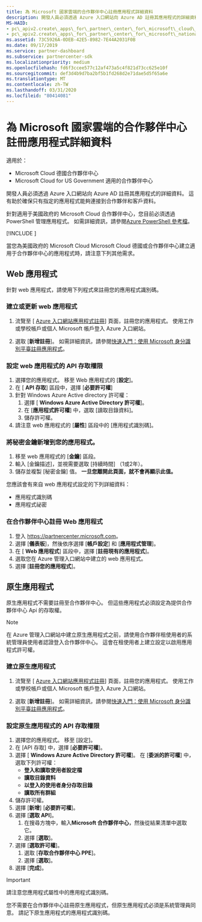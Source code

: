 ```yaml
---
title: 為 Microsoft 國家雲端的合作夥伴中心註冊應用程式詳細資料
description: 開發人員必須透過 Azure 入口網站向 Azure AD 註冊其應用程式的詳細資料。 這有助於確保只有指定的應用程式能夠連接到合作夥伴和客戶資料。
MS-HAID:
- pc\_apiv2.create\_apps\_for\_partner\_center\_for\_microsoft\_cloud\_germany
- pc\_apiv2.create\_apps\_for\_partner\_center\_for\_microsoft\_national\_clouds
ms.assetid: 73C5926A-0DEB-42E5-8982-7E44A2031F0B
ms.date: 09/17/2019
ms.service: partner-dashboard
ms.subservice: partnercenter-sdk
ms.localizationpriority: medium
ms.openlocfilehash: fd6f3ccee577c12af473a5c4f821d73cc625e10f
ms.sourcegitcommit: def3d4b9d7ba2bf5b1fd268d2e71dae5d5f65a6e
ms.translationtype: MT
ms.contentlocale: zh-TW
ms.lasthandoff: 03/31/2020
ms.locfileid: "80414081"
---
```

# <a name="register-app-details-for-partner-center-for-microsoft-national-cloud"></a>為 Microsoft 國家雲端的合作夥伴中心註冊應用程式詳細資料

適用於：

- Microsoft Cloud 德國合作夥伴中心
- Microsoft Cloud for US Government 適用的合作夥伴中心

開發人員必須透過 Azure 入口網站向 Azure AD 註冊其應用程式的詳細資料。 這有助於確保只有指定的應用程式能夠連接到合作夥伴和客戶資料。

針對適用于美國政府的 Microsoft Cloud 合作夥伴中心，您目前必須透過 PowerShell 管理應用程式。 如需詳細資訊，請參閱[Azure PowerShell 參考檔](https://docs.microsoft.com/powershell/module/Azuread/?view=azureadps-2.0#applications)。

[!INCLUDE [<Partner Center PowerShell module support details>](<../includes/powershell-module-support.md>)]

當您為美國政府的 Microsoft Cloud Microsoft Cloud 德國或合作夥伴中心建立適用于合作夥伴中心的應用程式時，請注意下列其他需求。

## <a name="web-apps"></a>Web 應用程式

針對 web 應用程式，請使用下列程式來註冊您的應用程式識別碼。

### <a name="create-or-update-web-app"></a>建立或更新 web 應用程式

1. 流覽至 [ [Azure 入口網站應用程式註冊](https://go.microsoft.com/fwlink/?linkid=2083908)] 頁面，註冊您的應用程式。 使用工作或學校帳戶或個人 Microsoft 帳戶登入 Azure 入口網站。

2. 選取 [**新增註冊**]。 如需詳細資訊，請參閱[快速入門：使用 Microsoft 身分識別平臺註冊應用程式](https://docs.microsoft.com/azure/active-directory/develop/quickstart-register-app)。

### <a name="configure-api-access-permissions-for-web-app"></a>設定 web 應用程式的 API 存取權限

1. 選擇您的應用程式。 移至 Web 應用程式的 [**設定**]。
2. 在 [ **API 存取**] 區段中，選擇 [**必要許可權**]
3. 針對 Windows Azure Active directory 許可權：
    1. 選擇 [ **Windows Azure Active Directory 許可權**]。
    2. 在 [**應用程式許可權**] 中，選取 [讀取目錄資料]。
    3. 儲存許可權。
4. 請注意 web 應用程式的 [**屬性**] 區段中的 [應用程式識別碼]。

### <a name="add-a-secret-key-to-your-app"></a>將秘密金鑰新增到您的應用程式。

1. 移至 web 應用程式的 [**金鑰**] 區段。
2. 輸入 [金鑰描述]，並視需要選取 [持續時間] （1或2年）。
3. 儲存並複製 [秘密金鑰] 值。 **一旦您離開此頁面，就不會再顯示此值。**

您應該會有來自 web 應用程式設定的下列詳細資料：

- 應用程式識別碼
- 應用程式祕密

### <a name="register-the-web-app-in-partner-center"></a>在合作夥伴中心註冊 Web 應用程式

1. 登入 <https://partnercenter.microsoft.com>。
2. 選擇 [**儀表板**]，然後依序選擇 [**帳戶設定**] 和 [**應用程式管理**]。
3. 在 [ **Web 應用程式**] 區段中，選擇 [**註冊現有的應用程式**]。
4. 選取您在 Azure 管理入口網站中建立的 web 應用程式。
5. 選擇 [**註冊您的應用程式**]。

## <a name="native-apps"></a>原生應用程式

原生應用程式不需要註冊至合作夥伴中心。 但這些應用程式必須設定為提供合作夥伴中心 Api 的存取權。

>[!NOTE]
>在 Azure 管理入口網站中建立原生應用程式之前，請使用合作夥伴租使用者的系統管理員使用者認證登入合作夥伴中心。 這會在租使用者上建立設定以啟用應用程式許可權。

### <a name="create-native-app"></a>建立原生應用程式

1. 流覽至 [ [Azure 入口網站應用程式註冊](https://go.microsoft.com/fwlink/?linkid=2083908)] 頁面，註冊您的應用程式。 使用工作或學校帳戶或個人 Microsoft 帳戶登入 Azure 入口網站。

2. 選取 [**新增註冊**]。 如需詳細資訊，請參閱[快速入門：使用 Microsoft 身分識別平臺註冊應用程式](https://docs.microsoft.com/azure/active-directory/develop/quickstart-register-app)。

### <a name="configure-api-access-permissions-for-native-app"></a>設定原生應用程式的 API 存取權限

1. 選擇您的應用程式。 移至 [設定]。
2. 在 [API 存取] 中，選擇 [**必要許可權**]。
3. 選擇 [ **Windows Azure Active Directory 許可權**]。 在 [**委派的許可權**] 中，選取下列許可權：
    - **登入和讀取使用者設定檔**
    - **讀取目錄資料**
    - **以登入的使用者身分存取目錄**
    - **讀取所有群組**
4. 儲存許可權。
5. 選擇 [**新增**] [**必要許可權**]。
6. 選擇 [**選取 API**]。
    1. 在搜尋方塊中，輸入**Microsoft 合作夥伴中心**，然後從結果清單中選取它。
    2. 選擇 [**選取**]。
7. 選擇 [**選取許可權**]。
    1. 選取 [**存取合作夥伴中心 PPE**]。
    2. 選擇 [**選取**]。
8. 選擇 [**完成**]。

>[!IMPORTANT]
> 請注意您應用程式屬性中的應用程式識別碼。

您不需要在合作夥伴中心註冊原生應用程式，但原生應用程式必須是系統管理員同意。 請記下原生應用程式的應用程式識別碼。